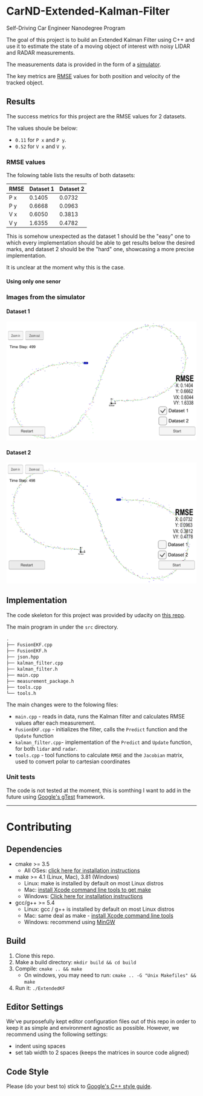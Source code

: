 # CarND-Extended-Kalman-Filter

Self-Driving Car Engineer Nanodegree Program

The goal of this project is to build an Extended Kalman Filter using C++ and
use it to estimate the state of a moving object of interest with noisy LIDAR
and RADAR measurements.

The measurements data is provided in the form of a [simulator](https://github.com/udacity/self-driving-car-sim/releases).

The key metrics are [RMSE](https://en.wikipedia.org/wiki/Root-mean-square_deviation) values for both position and velocity of the tracked
object.

## Results

The success metrics for this project are the RMSE values for 2 datasets.

The values shoule be below:
- `0.11` for `P x` and `P y`.
- `0.52` for `V x` and `V y`.

### RMSE values

The folowing table lists the results of both datasets:

| RMSE | Dataset 1 | Dataset 2 |
|------|-----------|-----------|
| P x  |  0.1405   |  0.0732   |
| P y  |  0.6668   |  0.0963   |
| V x  |  0.6050   |  0.3813   |
| V y  |  1.6355   |  0.4782   |

This is somehow unexpected as the dataset 1 should be the "easy" one to which every
implementation should be able to get results below the desired marks, and dataset 2
should be the "hard" one, showcasing a more precise implementation.

It is unclear at the moment why this is the case.

#### Using only one senor



### Images from the simulator

#### Dataset 1

![alt text](results/EKF-dataset-1.png "Dataset 1")

#### Dataset 2

![alt text](results/EKF-dataset-2.png "Dataset 2")

## Implementation

The code skeleton for this project was provided by udacity on [this repo](https://github.com/udacity/CarND-Extended-Kalman-Filter-Project).

The main program in under the `src` directory.
```
.
├── FusionEKF.cpp
├── FusionEKF.h
├── json.hpp
├── kalman_filter.cpp
├── kalman_filter.h
├── main.cpp
├── measurement_package.h
├── tools.cpp
└── tools.h
```

The main changes were to the folowing files:

- `main.cpp` - reads in data, runs the Kalman filter and calculates RMSE values after each measurement.
- `FusionEKF.cpp` - initializes the filter, calls the `Predict` function and the `Update` function
- `kalman_filter.cpp`- implementation of the `Predict` and `Update` function, for both `lidar` and `radar`.
- `tools.cpp` - tool functions to calculate `RMSE` and the `Jacobian` matrix, used to convert polar to cartesian coordinates

### Unit tests

The code is not tested at the moment, this is somthing I want to add in the future using [Google's gTest](https://github.com/google/googletest) framework.

---

# Contributing

## Dependencies

* cmake >= 3.5
  * All OSes: [click here for installation instructions](https://cmake.org/install/)
* make >= 4.1 (Linux, Mac), 3.81 (Windows)
  * Linux: make is installed by default on most Linux distros
  * Mac: [install Xcode command line tools to get make](https://developer.apple.com/xcode/features/)
  * Windows: [Click here for installation instructions](http://gnuwin32.sourceforge.net/packages/make.htm)
* gcc/g++ >= 5.4
  * Linux: gcc / g++ is installed by default on most Linux distros
  * Mac: same deal as make - [install Xcode command line tools](https://developer.apple.com/xcode/features/)
  * Windows: recommend using [MinGW](http://www.mingw.org/)

## Build

1. Clone this repo.
2. Make a build directory: `mkdir build && cd build`
3. Compile: `cmake .. && make` 
   * On windows, you may need to run: `cmake .. -G "Unix Makefiles" && make`
4. Run it: `./ExtendedKF `

## Editor Settings

We've purposefully kept editor configuration files out of this repo in order to
keep it as simple and environment agnostic as possible. However, we recommend
using the following settings:

* indent using spaces
* set tab width to 2 spaces (keeps the matrices in source code aligned)

## Code Style

Please (do your best to) stick to [Google's C++ style guide](https://google.github.io/styleguide/cppguide.html).
